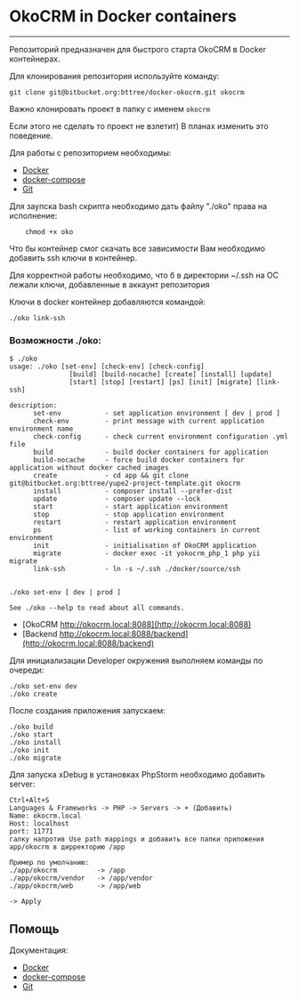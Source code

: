 # OkoCRM in Docker containers #
----------------------------------
Репозиторий предназначен для быстрого старта OkoCRM в Docker контейнерах.

Для клонирования репозитория используйте команду:

	git clone git@bitbucket.org:bttree/docker-okocrm.git okocrm
	
Важно клонировать проект в папку с именем `okocrm`

Если этого не сделать то проект не взлетит) В планах изменить это поведение.

Для работы с репозиторием необходимы:
 - [Docker](https://docs.docker.com/engine/installation/)
 - [docker-compose](https://docs.docker.com/compose/install/)
 - [Git](https://git-scm.com/downloads)

Для заупска bash скрипта необходимо дать файлу "./oko" права на исполнение:

        chmod +x oko

Что бы контейнер смог скачать все зависимости Вам необходимо добавить ssh ключи в контейнер.

Для корректной работы необходимо, что б в директории ~/.ssh на ОС лежали ключи, добавленные в аккаунт репозитория

Ключи в docker контейнер добавляются командой:

    ./oko link-ssh
    
### Возможности ./oko: ###

    $ ./oko
    usage: ./oko [set-env] [check-env] [check-config]
                   [build] [build-nocache] [create] [install] [update]
                   [start] [stop] [restart] [ps] [init] [migrate] [link-ssh]

    description:
          set-env           - set application environment [ dev | prod ]
          check-env         - print message with current application environment name
          check-config      - check current environment configuration .yml file
          build             - build docker containers for application
          build-nocache     - force build docker containers for application without docker cached images
          create            - cd app && git clone git@bitbucket.org:bttree/yupe2-project-template.git okocrm
          install           - composer install --prefer-dist
          update            - composer update --lock
          start             - start application environment
          stop              - stop application environment
          restart           - restart application environment
          ps                - list of working containers in current environment
          init              - initialisation of OkoCRM application
          migrate           - docker exec -it yokocrm_php_1 php yii migrate
          link-ssh          - ln -s ~/.ssh ./docker/source/ssh


    ./oko set-env [ dev | prod ]

    See ./oko --help to read about all commands.
    
- [OkoCRM http://okocrm.local:8088](http://okocrm.local:8088)
- [Backend http://okocrm.local:8088/backend](http://okocrm.local:8088/backend)

Для инициализации Developer окружения выполняем команды по очереди:

    ./oko set-env dev
    ./oko create

После создания приложения запускаем:

    ./oko build
    ./oko start
    ./oko install
    ./oko init
    ./oko migrate

Для запуска xDebug в установках PhpStorm необходимо добавить server:

    Ctrl+Alt+S
    Languages & Frameworks -> PHP -> Servers -> + (Добавить)
    Name: okocrm.local
    Host: localhost
    port: 11771
    галку напротив Use path mappings и добавить все папки приложения app/okocrm в дирректорию /app

    Пример по умолчанию:
    ./app/okocrm          -> /app
    ./app/okocrm/vendor   -> /app/vendor
    ./app/okocrm/web      -> /app/web
    
	-> Apply

Помощь
------
Документация:
- [Docker](https://docs.docker.com/)
- [docker-compose](https://docs.docker.com/compose/overview/)
- [Git](https://git-scm.com/downloads)